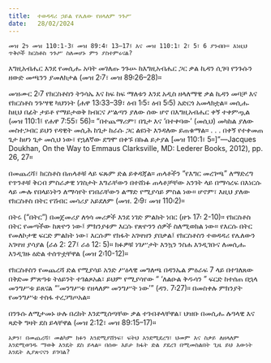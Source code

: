```yaml
---
title:  ተወዳዳሪ ኃይል የሌለው የዘላለም ንጉሥ
date:   28/02/2024
---
```


`መዝ 2ን መዝ 110:1-3፤ መዝ 89:4፣ 13–17፤ እና መዝ 110:1፣ 2፣ 5፣ 6 ያንብቡ። እነዚህ ጥቅሶች ክርስቶስ ንጉሥ ስለመሆኑ ምን ያስተምሩናል?`

እግዚአብሔር እንደ የመሲሑ አባት መገለጡ ንጉሡ ከእግዚአብሔር ጋር ቃል ኪዳን ሲገባ የንጉሱን ዘውድ መጫንን ያመለክታል (መዝ 2፡7፣ መዝ 89፡26–28)።

መዝሙር 2፡7 የክርስቶስን ትንሳኤ እና ከፍ ከፍ ማለቱን እንደ አዲስ ዘላለማዊ ቃል ኪዳን መባቻ እና የክርስቶስ ንጉሣዊ ካህንነት (ሐዋ 13፡33–39፣ ዕብ 1፡5፣ ዕብ 5፡5) አድርጎ አመላክቷል። መሲሑ ከዚህ በፊት ታይቶ የማይታወቅ ክብርና ሥልጣን ያለው ሰው ሆኖ በእግዚአብሔር ቀኝ ተቀምጧል (መዝ 110:1፤ የሐዋ 7:55፣ 56)። “በተጨማሪም፣ በጌታ እና ‘በተቀባው’ (መሲህ) መካከል ያለው መስተጋብር ይህን የዳዊት መሲሕ ከጌታ ከራሱ ጋር ልዩነት እንዳለው ይጠቁማል። . . . በቀኝ የተቀመጠ ጌታ ከሆነ ጌታ መሲህ ነው፣ የኋለኛው ደግሞ በቀኙ በኩል ይታያል [መዝ 110:1፣ 5።]”—Jacques Doukhan, On the Way to Emmaus Clarksville, MD: Lederer Books, 2012), pp. 26, 27።

በመጨረሻ፣ ክርስቶስ በጠላቶቹ ላይ ፍጹም ድል ይቀዳጃል። ጠላቶችን “የእግር መረገጫ” ለማድረግ የጥንቶቹ ቅርብ ምስራቃዊ ነገስታት እግራቸውን በተሸነፉ ጠላቶቻቸው አንገት ላይ በማሳረፍ በእነርሱ ላይ ሙሉ የበላይነትን ለማሳየት የነበራቸውን ልማድ የሚያሳይ ምስል ነው። ሆኖም፣ እዚህ ያለው የክርስቶስ በትር የሽብር መሳሪያ አይደለም (መዝ. 2፡9፣ መዝ 110፡2)።

በትሩ (“በትር”) በመጀመሪያ ለጎሳ መሪዎች እንደ ነገድ ምልክት ነበር (ዘኁ 17፡ 2-10)። የክርስቶስ በትር የመጣችው ከጽዮን ነው፤ ምክንያቱም እርሱ የጽዮንን ሰዎች ስለሚወክል ነው። የእርሱ በትር የመለኮታዊ ፍርድ ምልክት ነው፣ እርሱም የክፋት አገዛዝን ያበቃል፤ የክርስቶስን ተወዳዳሪ የሌለውን አገዛዝ ያሳያል (ራዕ 2: 27፤ ራዕ 12: 5)። ክፉዎቹ ነገሥታት እንኳን ንስሐ እንዲገቡና ለመሲሑ እንዲገዙ ዕድል ተሰጥቷቸዋል (መዝ 2፡10-12)።

የክርስቶስን የመጨረሻ ድል የሚያሳይ አንድ ሥዕላዊ መግለጫ በዳንኤል ምዕራፍ 7 ላይ በተገለጸው በቅድመ ምጽዓቱ ትዕይንት ተገልጾአል፣ ይህም የሚያሳየው “ ‘ለልዑል ቅዱሳን ” ፍርድ ከተሰጠ በኋላ መንግሥቱ ይጸናል “‘መንግሥቱ የዘላለም መንግሥት ነው’” (ዳን. 7፡27)። በመስቀሉ ምክንያት የመንግሥቱ ተስፋ ተረጋግጦአል።

በንጉሱ ለሚታመኑ ሁሉ በረከት እንደሚሰጣቸው ቃል ተገብቶላቸዋል፣ ህዝቡ በመሲሑ ሉዓላዊ እና ጻድቅ ግዛት ደስ ይላቸዋል (መዝ 2:12፣ መዝ 89:15–17)።

`አዎን፣ በመጨረሻ፣ መልካም ክፉን እንደሚያሸንፍ፣ ፍትህ እንደሚደረግ፣ ህመም እና ስቃይ ለዘላለም እንደሚወገዱ ማወቅ እንዴት ደስ ይላል። በሰው እይታ ክፋት ድል ያደረገ በሚመስልበት ጊዜ ይህ እውነት እንዴት ሊያጽናናን ይገባል?`